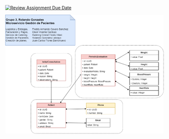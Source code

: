 [![Review Assignment Due Date](https://classroom.github.com/assets/deadline-readme-button-22041afd0340ce965d47ae6ef1cefeee28c7c493a6346c4f15d667ab976d596c.svg)](https://classroom.github.com/a/52Oc7Ap-)

![Diagrama de Clases Microservicio Gestión de Pacientes](https://github.com/nur-university/ms2024-tf-gonzalesr/blob/main/Patient%20Diagram%20Class.png)
